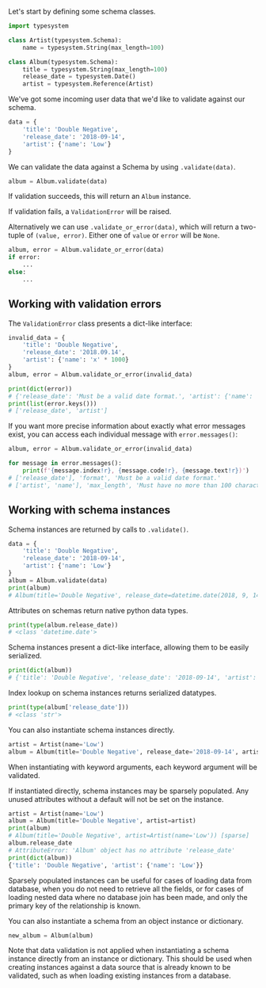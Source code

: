Let's start by defining some schema classes.

```python
import typesystem

class Artist(typesystem.Schema):
    name = typesystem.String(max_length=100)

class Album(typesystem.Schema):
    title = typesystem.String(max_length=100)
    release_date = typesystem.Date()
    artist = typesystem.Reference(Artist)
```

We've got some incoming user data that we'd like to validate against our schema.

```python
data = {
    'title': 'Double Negative',
    'release_date': '2018-09-14',
    'artist': {'name': 'Low'}
}
```

We can validate the data against a Schema by using `.validate(data)`.

```python
album = Album.validate(data)
```

If validation succeeds, this will return an `Album` instance.

If validation fails, a `ValidationError` will be raised.

Alternatively we can use `.validate_or_error(data)`, which will return a
two-tuple of `(value, error)`. Either one of `value` or `error` will be `None`.

```python
album, error = Album.validate_or_error(data)
if error:
    ...
else:
    ...
```

## Working with validation errors

The `ValidationError` class presents a dict-like interface:

```python
invalid_data = {
    'title': 'Double Negative',
    'release_date': '2018.09.14',
    'artist': {'name': 'x' * 1000}
}
album, error = Album.validate_or_error(invalid_data)

print(dict(error))
# {'release_date': 'Must be a valid date format.', 'artist': {'name': 'Must have no more than 100 characters.'}}
print(list(error.keys()))
# ['release_date', 'artist']
```

If you want more precise information about exactly what error messages exist,
you can access each individual message with `error.messages()`:

```python
album, error = Album.validate_or_error(invalid_data)

for message in error.messages():
    print(f'{message.index!r}, {message.code!r}, {message.text!r})')
# ['release_date'], 'format', 'Must be a valid date format.'
# ['artist', 'name'], 'max_length', 'Must have no more than 100 characters.'
```

## Working with schema instances

Schema instances are returned by calls to `.validate()`.

```python
data = {
    'title': 'Double Negative',
    'release_date': '2018-09-14',
    'artist': {'name': 'Low'}
}
album = Album.validate(data)
print(album)
# Album(title='Double Negative', release_date=datetime.date(2018, 9, 14), artist=Artist(name='Low'))
```

Attributes on schemas return native python data types.

```python
print(type(album.release_date))
# <class 'datetime.date'>
```

Schema instances present a dict-like interface, allowing them to be easily serialized.

```python
print(dict(album))
# {'title': 'Double Negative', 'release_date': '2018-09-14', 'artist': {'name': 'Low'}}
```

Index lookup on schema instances returns serialized datatypes.

```python
print(type(album['release_date']))
# <class 'str'>
```

You can also instantiate schema instances directly.

```python
artist = Artist(name='Low')
album = Album(title='Double Negative', release_date='2018-09-14', artist=artist)
```

When instantiating with keyword arguments, each keyword argument will be validated.

If instantiated directly, schema instances may be sparsely populated. Any unused
attributes without a default will not be set on the instance.

```python
artist = Artist(name='Low')
album = Album(title='Double Negative', artist=artist)
print(album)
# Album(title='Double Negative', artist=Artist(name='Low')) [sparse]
album.release_date
# AttributeError: 'Album' object has no attribute 'release_date'
print(dict(album))
{'title': 'Double Negative', 'artist': {'name': 'Low'}}
```

Sparsely populated instances can be useful for cases of loading data from database,
when you do not need to retrieve all the fields, or for cases of loading nested
data where no database join has been made, and only the primary key of the relationship
is known.

You can also instantiate a schema from an object instance or dictionary.

```python
new_album = Album(album)
```

Note that data validation is not applied when instantiating a schema instance
directly from an instance or dictionary. This should be used when creating
instances against a data source that is already known to be validated, such as
when loading existing instances from a database.

